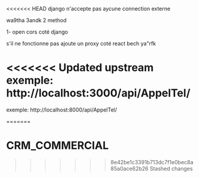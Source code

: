 <<<<<<< HEAD
django n'accepte pas aycune connection externe

wa9tha 3andk 2 method

1- open cors coté django
 
 s'il ne fonctionne
 pas ajoute un proxy coté react bech ya"rfk

<<<<<<< Updated upstream
 exemple: http://localhost:3000/api/AppelTel/
=======
 exemple: http://localhost:8000/api/AppelTel/


=======
# CRM_COMMERCIAL
>>>>>>> 8e42be1c3391b713dc7f1e0bec8a85a0ace62b26
>>>>>>> Stashed changes
